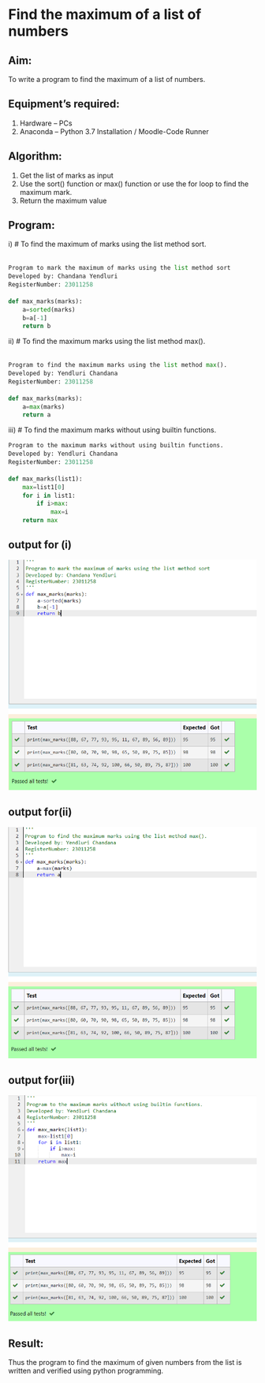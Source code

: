 # Find the maximum of a list of numbers
## Aim:
To write a program to find the maximum of a list of numbers.
## Equipment’s required:
1.	Hardware – PCs
2.	Anaconda – Python 3.7 Installation / Moodle-Code Runner
## Algorithm:
1.	Get the list of marks as input
2.	Use the sort() function or max() function or use the for loop to find the maximum mark.
3.	Return the maximum value
## Program:

i)	# To find the maximum of marks using the list method sort.
```Python

Program to mark the maximum of marks using the list method sort
Developed by: Chandana Yendluri
RegisterNumber: 23011258

def max_marks(marks):
    a=sorted(marks)
    b=a[-1]
    return b


```

ii)	# To find the maximum marks using the list method max().
```Python
 
Program to find the maximum marks using the list method max().
Developed by: Yendluri Chandana
RegisterNumber: 23011258

def max_marks(marks):
    a=max(marks)
    return a


```

iii) # To find the maximum marks without using builtin functions.
```Python
Program to the maximum marks without using builtin functions.
Developed by: Yendluri Chandana
RegisterNumber: 23011258

def max_marks(list1):
    max=list1[0]
    for i in list1:
        if i>max:
            max=i
    return max


```
## output for (i)
![Alt text](image.png)
## output for(ii)
![Alt text](image-1.png)
## output for(iii)
![Alt text](image-2.png)

## Result:
Thus the program to find the maximum of given numbers from the list is written and verified using python programming.